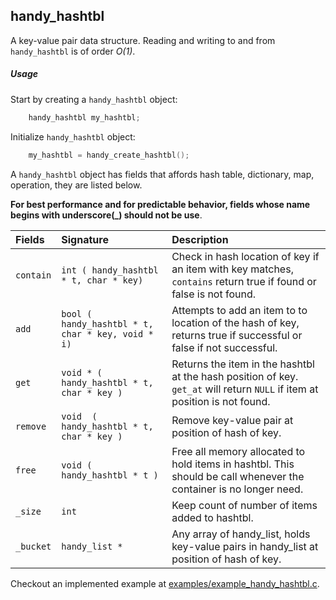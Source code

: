## handy_hashtbl

A key-value pair data structure. Reading and writing to and from `handy_hashtbl` is of order *O(1)*.

##### Usage

Start by creating a `handy_hashtbl` object:

```c
    handy_hashtbl my_hashtbl;
```

Initialize `handy_hashtbl` object:

```c
    my_hashtbl = handy_create_hashtbl();
```

A `handy_hashtbl` object has fields that affords hash table, dictionary, map,  operation, they are listed below.

**For best performance and for predictable behavior, fields whose name
begins with underscore(_) should not be use**.

| Fields            | Signature                                     | Description                          |
|:------------------|:----------------------------------------------|:------------------------------------|
| `contain`         | `int ( handy_hashtbl * t, char * key)`        | Check in hash location of key if an item with key matches, `contains` return true if found or false is not found.|
| `add`             | `bool ( handy_hashtbl * t, char * key, void * i)`| Attempts to add an item to to location of the hash of key, returns true if successful or false if not successful.|
| `get`             | `void * ( handy_hashtbl * t, char * key )`    | Returns the item in the hashtbl at the hash position of key. `get_at` will return `NULL` if item at position is not found.
| `remove`          | `void  ( handy_hashtbl * t, char * key )`     | Remove key-value pair at position of hash of key.
| `free`            | `void ( handy_hashtbl * t )`                  | Free all memory allocated to hold items in hashtbl. This should be call whenever the container is no longer need.
| `_size`           | `int`                                         | Keep count of number of items added to hashtbl.
| `_bucket`         | `handy_list *`                                | Any array of handy_list, holds key-value pairs in handy_list at position of hash of key.


Checkout an implemented example at [examples/example_handy_hashtbl.c](../examples/example_handy_hashtbl.c).